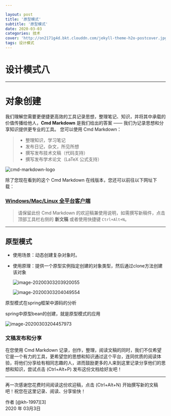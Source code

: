 ```yaml
---

layout: post
title: '原型模式'
subtitle: '原型模式'
date: 2020-03-03
categories: 技术
cover: 'http://on2171g4d.bkt.clouddn.com/jekyll-theme-h2o-postcover.jpg'
tags: 设计模式﻿
---
```


# 设计模式八

------

# 对象创建

我们理解您需要更便捷更高效的工具记录思想，整理笔记、知识，并将其中承载的价值传播给他人，**Cmd Markdown** 是我们给出的答案 —— 我们为记录思想和分享知识提供更专业的工具。 您可以使用 Cmd Markdown：

> * 整理知识，学习笔记
> * 发布日记，杂文，所见所想
> * 撰写发布技术文稿（代码支持）
> * 撰写发布学术论文（LaTeX 公式支持）

![cmd-markdown-logo](https://www.zybuluo.com/static/img/logo.png)

除了您现在看到的这个 Cmd Markdown 在线版本，您还可以前往以下网址下载：

### [Windows/Mac/Linux 全平台客户端](https://www.zybuluo.com/cmd/)

> 请保留此份 Cmd Markdown 的欢迎稿兼使用说明，如需撰写新稿件，点击顶部工具栏右侧的 <i class="icon-file"></i> **新文稿** 或者使用快捷键 `Ctrl+Alt+N`。

------

## 原型模式

- 使用场景：动态创建复杂对象时。

- 使用原理：提供一个原型实例指定创建的对象类型，然后通过clone方法创建该对象

  ![image-20200303203920055](C:\Users\Administrator\AppData\Roaming\Typora\typora-user-images\image-20200303203920055.png)

  ![image-20200303204049554](C:\Users\Administrator\AppData\Roaming\Typora\typora-user-images\image-20200303204049554.png)


原型模式在spring框架中源码的分析

spring中原型bean的创建，就是原型模式的应用

![image-20200303204457973](C:\Users\Administrator\AppData\Roaming\Typora\typora-user-images\image-20200303204457973.png)

### 文稿发布和分享

在您使用 Cmd Markdown 记录，创作，整理，阅读文稿的同时，我们不仅希望它是一个有力的工具，更希望您的思想和知识通过这个平台，连同优质的阅读体验，将他们分享给有相同志趣的人，进而鼓励更多的人来到这里记录分享他们的思想和知识，尝试点击 <i class="icon-share"></i> (Ctrl+Alt+P) 发布这份文档给好友吧！

------

再一次感谢您花费时间阅读这份欢迎稿，点击 <i class="icon-file"></i> (Ctrl+Alt+N) 开始撰写新的文稿吧！祝您在这里记录、阅读、分享愉快！

作者 [@kh-1997][3]     
2020 年 03月3日    